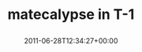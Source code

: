---
retweeted: false
source: <a href="http://itunes.apple.com/us/app/twitter/id409789998?mt=12" rel="nofollow">Twitter
  for Mac</a>
entities:
  hashtags:
  - text: matecalypse
    indices:
    - '0'
    - '12'
  symbols: []
  user_mentions: []
  urls:
  - url: http://t.co/Rj3tFEw
    expanded_url: http://twitpic.com/5i3ghe
    display_url: twitpic.com/5i3ghe
    indices:
    - '20'
    - '39'
display_text_range:
- '0'
- '39'
favorite_count: '0'
id_str: '85687502215712768'
truncated: false
retweet_count: '0'
id: '85687502215712768'
possibly_sensitive: false
created_at: Tue Jun 28 12:34:27 +0000 2011
favorited: false
full_text: "#matecalypse in T-1"
lang: und
quote_url: http://twitpic.com/5i3ghe
tags:
- matecalypse
- pesos/twitter
date: '2011-06-28T12:34:27+00:00'
src: https://twitter.com/bascht/status/85687502215712768
original_url: https://twitter.com/bascht/status/85687502215712768
type: twitter_tweet
text: "#matecalypse in T-1"
title: 'matecalypse in T-1

  '

---
